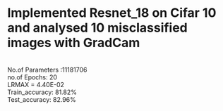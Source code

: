 # Implemented Resnet_18  on Cifar 10 and analysed 10 misclassified images with GradCam
 <br />No.of Parameters :11181706
 <br /> no.of Epochs: 20
 <br /> LRMAX =  4.40E-02
 <br /> Train_accuracy: 81.82%
 <br /> Test_accuracy: 82.96%
